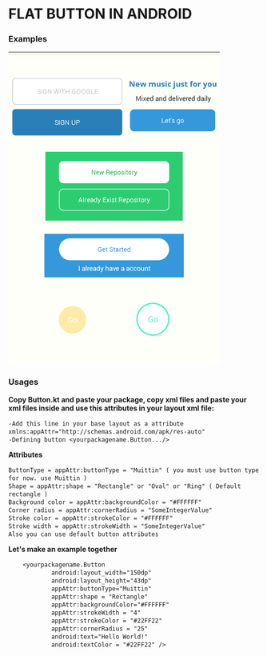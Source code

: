 # FLAT BUTTON IN ANDROID
### Examples

![](https://github.com/hasanatasoy/android-flatbutton/blob/master/example.png)

### Usages

**Copy Button.kt and paste your package, copy xml files and paste your xml files inside and use this attributes in your layout xml file:**
```
-Add this line in your base layout as a attribute xmlns:appAttr="http://schemas.android.com/apk/res-auto"
-Defining button <yourpackagename.Button.../>
```
**Attributes**
```
ButtonType = appAttr:buttonType = "Muittin" ( you must use button type for now. use Muittin )
Shape = appAttr:shape = "Rectangle" or "Oval" or "Ring" ( Default rectangle )
Background color = appAttr:backgroundColor = "#FFFFFF"
Corner radius = appAttr:cornerRadius = "SomeIntegerValue"
Stroke color = appAttr:strokeColor = "#FFFFFF"
Stroke width = appAttr:strokeWidth = "SomeIntegerValue"
Also you can use default button attributes
```
**Let's make an example together**
```
    <yourpackagename.Button
            android:layout_width="150dp"
            android:layout_height="43dp"
            appAttr:buttonType="Muittin"
            appAttr:shape = "Rectangle"
            appAttr:backgroundColor="#FFFFFF"
            appAttr:strokeWidth = "4"
            appAttr:strokeColor = "#22FF22"
            appAttr:cornerRadius = "25"
            android:text="Hello World!"
            android:textColor = "#22FF22" />
```
